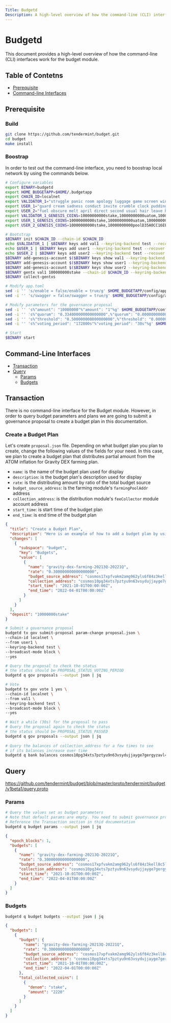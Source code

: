 ```yaml
---
Title: Budgetd
Description: A high-level overview of how the command-line (CLI) interfaces work for the budget module.
---
```


# Budgetd

This document provides a high-level overview of how the command-line (CLI) interfaces work for the budget module.

## Table of Contetns

- [Prerequisite](#Prerequisite)
- [Command-line Interfaces](#Command-Line-Interfaces)

## Prerequisite 

### Build

```bash
git clone https://github.com/tendermint/budget.git
cd budget
make install
```

### Boostrap

In order to test out the command-line interface, you need to boostrap local network by using the commands below.

```bash
# Configure variables
export BINARY=budgetd
export HOME_BUDGETAPP=$HOME/.budgetapp
export CHAIN_ID=localnet
export VALIDATOR_1="struggle panic room apology luggage game screen wing want lazy famous eight robot picture wrap act uphold grab away proud music danger naive opinion"
export USER_1="guard cream sadness conduct invite crumble clock pudding hole grit liar hotel maid produce squeeze return argue turtle know drive eight casino maze host"
export USER_2="fuel obscure melt april direct second usual hair leave hobby beef bacon solid drum used law mercy worry fat super must ritual bring faculty"
export VALIDATOR_1_GENESIS_COINS=10000000000stake,10000000000uatom,10000000000uusd
export USER_1_GENESIS_COINS=10000000000stake,10000000000uatom,10000000000uusd
export USER_2_GENESIS_COINS=10000000000stake,10000000000poolD35A0CC16EE598F90B044CE296A405BA9C381E38837599D96F2F70C2F02A23A4

# Bootstrap
$BINARY init $CHAIN_ID --chain-id $CHAIN_ID
echo $VALIDATOR_1 | $BINARY keys add val1 --keyring-backend test --recover
echo $USER_1 | $BINARY keys add user1 --keyring-backend test --recover
echo $USER_2 | $BINARY keys add user2 --keyring-backend test --recover
$BINARY add-genesis-account $($BINARY keys show val1 --keyring-backend test -a) $VALIDATOR_1_GENESIS_COINS
$BINARY add-genesis-account $($BINARY keys show user1 --keyring-backend test -a) $USER_1_GENESIS_COINS
$BINARY add-genesis-account $($BINARY keys show user2 --keyring-backend test -a) $USER_2_GENESIS_COINS
$BINARY gentx val1 100000000stake --chain-id $CHAIN_ID --keyring-backend test
$BINARY collect-gentxs

# Modify app.toml
sed -i '' 's/enable = false/enable = true/g' $HOME_BUDGETAPP/config/app.toml
sed -i '' 's/swagger = false/swagger = true/g' $HOME_BUDGETAPP/config/app.toml

# Modify parameters for the governance proposal
sed -i '' 's%"amount": "10000000"%"amount": "1"%g' $HOME_BUDGETAPP/config/genesis.json
sed -i '' 's%"quorum": "0.334000000000000000",%"quorum": "0.000000000000000001",%g' $HOME_BUDGETAPP/config/genesis.json
sed -i '' 's%"threshold": "0.500000000000000000",%"threshold": "0.000000000000000001",%g' $HOME_BUDGETAPP/config/genesis.json
sed -i '' 's%"voting_period": "172800s"%"voting_period": "30s"%g' $HOME_BUDGETAPP/config/genesis.json

# Start
$BINARY start
```
## Command-Line Interfaces

- [Transaction](#Transaction)
- [Query](#Query)
    * [Params](#Params)
    * [Budgets](#Budgets)

## Transaction

There is no command-line interface for the Budget module. However, in order to query budget parameters and plans we are going to submit a governance proposal to create a budget plan in this documentation.

### Create a Budget Plan

Let's create `proposal.json` file. Depending on what budget plan you plan to create, change the following values of the fields for your need. In this case, we plan to create a budget plan that distributes partial amount from the ATOM inflation for Gravity DEX farming plan. 

- `name`: is the name of the budget plan used for display
- `description`: is the budget plan's description used for display
- `rate`: is the distributing amount by ratio of the total budget source
- `budget_source_address`: is the farming module's `farmingPoolAddr` address
- `collection_address`: is the distribution module's `feeCollector` module account address
- `start_time`: is start time of the budget plan 
- `end_time`: is end time of the budget plan

```json
{
  "title": "Create a Budget Plan",
  "description": "Here is an example of how to add a budget plan by using ParameterChangeProposal",
  "changes": [
    {
      "subspace": "budget",
      "key": "Budgets",
      "value": [
        {
          "name": "gravity-dex-farming-20213Q-20221Q",
          "rate": "0.300000000000000000",
          "budget_source_address": "cosmos17xpfvakm2amg962yls6f84z3kell8c5lserqta",
          "collection_address": "cosmos10pg34xts7pztyu9n63vsydujjayge7gergyzavl4dhpq36hgmkts880rwl",
          "start_time": "2021-10-01T00:00:00Z",
          "end_time": "2022-04-01T00:00:00Z"
        }
      ]
    }
  ],
  "deposit": "10000000stake"
}
```

```bash
# Submit a governance proposal
budgetd tx gov submit-proposal param-change proposal.json \
--chain-id localnet \
--from user1 \
--keyring-backend test \
--broadcast-mode block \
--yes

# Query the proposal to check the status
# the status should be PROPOSAL_STATUS_VOTING_PERIOD
budgetd q gov proposals --output json | jq

# Vote
budgetd tx gov vote 1 yes \
--chain-id localnet \
--from val1 \
--keyring-backend test \
--broadcast-mode block \
--yes

# Wait a while (30s) for the proposal to pass
# Query the proposal again to check the status
# the status should be PROPOSAL_STATUS_PASSED
budgetd q gov proposals --output json | jq
 
# Query the balances of collection_address for a few times to see
# if its balances increase over time
budgetd q bank balances cosmos10pg34xts7pztyu9n63vsydujjayge7gergyzavl4dhpq36hgmkts880rwl --output json | jq
```

## Query

https://github.com/tendermint/budget/blob/master/proto/tendermint/budget/v1beta1/query.proto

### Params 

```bash
# Query the values set as budget parameters
# Note that default params are empty. You need to submit governance proposal to create budget plan
# Reference the Transaction section in thid documentation
budgetd q budget params --output json | jq
```

```json
{
  "epoch_blocks": 1,
  "budgets": [
    {
      "name": "gravity-dex-farming-20213Q-20221Q",
      "rate": "0.300000000000000000",
      "budget_source_address": "cosmos17xpfvakm2amg962yls6f84z3kell8c5lserqta",
      "collection_address": "cosmos10pg34xts7pztyu9n63vsydujjayge7gergyzavl4dhpq36hgmkts880rwl",
      "start_time": "2021-10-01T00:00:00Z",
      "end_time": "2022-04-01T00:00:00Z"
    }
  ]
}
```

### Budgets

```bash
budgetd q budget budgets --output json | jq
```

```json
{
  "budgets": [
    {
      "budget": {
        "name": "gravity-dex-farming-20213Q-20221Q",
        "rate": "0.300000000000000000",
        "budget_source_address": "cosmos17xpfvakm2amg962yls6f84z3kell8c5lserqta",
        "collection_address": "cosmos10pg34xts7pztyu9n63vsydujjayge7gergyzavl4dhpq36hgmkts880rwl",
        "start_time": "2021-10-01T00:00:00Z",
        "end_time": "2022-04-01T00:00:00Z"
      },
      "total_collected_coins": [
        {
          "denom": "stake",
          "amount": "2220"
        }
      ]
    }
  ]
}
```

